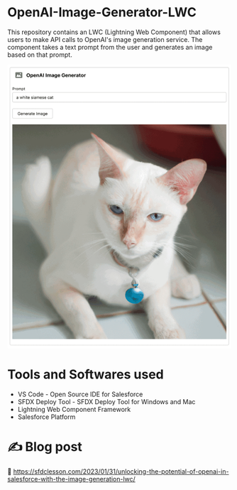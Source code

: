 # OpenAI-Image-Generator-LWC

This repository contains an LWC (Lightning Web Component) that allows users to make API calls to OpenAI's image generation service. The component takes a text prompt from the user and generates an image based on that prompt.

![](https://github.com/arun12209/OpenAI-Image-Generator-LWC/blob/main/Images/image-generation-lwc.gif)

# Tools and Softwares used

* VS Code - Open Source IDE for Salesforce
* SFDX Deploy Tool - SFDX Deploy Tool for Windows and Mac
* Lightning Web Component Framework
* Salesforce Platform

# ✍️ Blog post
:link: https://sfdclesson.com/2023/01/31/unlocking-the-potential-of-openai-in-salesforce-with-the-image-generation-lwc/




